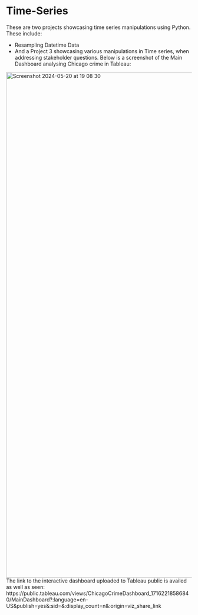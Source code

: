 # Time-Series
These are two projects showcasing time series manipulations using Python. These include:
- Resampling Datetime Data
- And a Project 3 showcasing various manipulations in Time series, when addressing stakeholder questions.
Below is a screenshot of the Main Dashboard analysing Chicago crime in Tableau:
<img width="1369" alt="Screenshot 2024-05-20 at 19 08 30" src="https://github.com/gladysbabs/Time-Series/assets/162020572/05ae4208-88ea-4658-8974-4cf96f3bb07b">
The link to the interactive dashboard uploaded to Tableau public is availed as well as seen: https://public.tableau.com/views/ChicagoCrimeDashboard_17162218586840/MainDashboard?:language=en-US&publish=yes&:sid=&:display_count=n&:origin=viz_share_link

